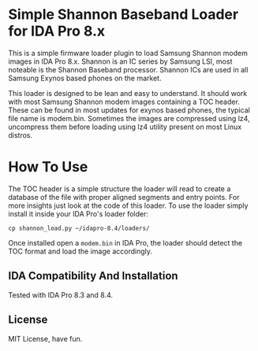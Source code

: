 # Simple Shannon Baseband Loader for IDA Pro 8.x

This is a simple firmware loader plugin to load Samsung Shannon modem images in IDA Pro 8.x. Shannon is an IC series by Samsung LSI, most noteable is the Shannon Baseband processor. Shannon ICs are used in all Samsung Exynos based phones on the market.

This loader is designed to be lean and easy to understand. It should work with most Samsung Shannon modem images containing a TOC header. These can be found in most updates for exynos based phones, the typical file name is modem.bin. Sometimes the images are compressed using lz4, uncompress them before loading using lz4 utility present on most Linux distros. 

# How To Use

The TOC header is a simple structure the loader will read to create a database of the file with proper aligned segments and entry points. For more insights just look at the code of this loader. To use the loader simply install it inside your IDA Pro's loader folder:

```
cp shannon_load.py ~/idapro-8.4/loaders/
```

Once installed open a `modem.bin` in IDA Pro, the loader should detect the TOC format and load the image accordingly.

## IDA Compatibility And Installation

Tested with IDA Pro 8.3 and 8.4.

## License

MIT License, have fun.